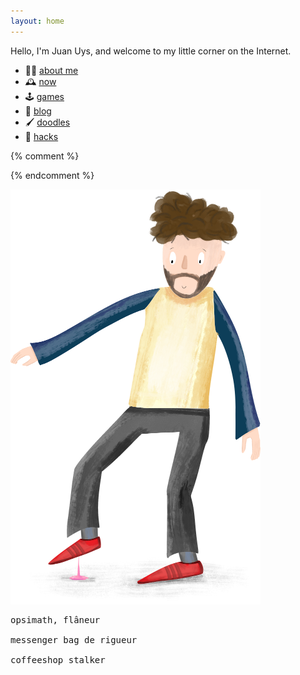 ```yaml
---
layout: home
---
```



Hello, I'm <span title="pronounced like the French *Jean*">Juan</span> Uys, and welcome to my little corner on the Internet.

- 🤸🏻 [about me](about)
- 🕰️ [now](now)
- 🕹️ [games](games)
- 📜 [blog](blog)
- 🖌️ [doodles](doodles)
- 🤖 [hacks](made)

<!-- <a href='https://ko-fi.com/D1D2QPJ4G' target='_blank'><img height='36' style='border:0px;height:36px;' src='https://storage.ko-fi.com/cdn/kofi3.png?v=3' border='0' alt='Buy me a cup of steaming hot goodness at ko-fi.com' /></a> -->



<!--
<a href="https://www.patreon.com/bePatron?u=50212350" data-patreon-widget-type="become-patron-button">Become a Patron!</a><script async src="https://c6.patreon.com/becomePatronButton.bundle.js"></script>
-->


{% comment %}
<!-- ![Life is... stepping in gum. On a hot day.](/assets/doodles/original/2020-06-17-me.png) -->
<!-- <img src="/assets/index/2020-06-17-me.png" alt="Life is... stepping in gum. On a hot day." width="400"/> -->
{% endcomment %}

![Life is... stepping in gum. On a hot day.](/assets/index/2020-06-17-me.png)


<pre>
opsimath, flâneur

messenger bag de rigueur

coffeeshop stalker
</pre>
